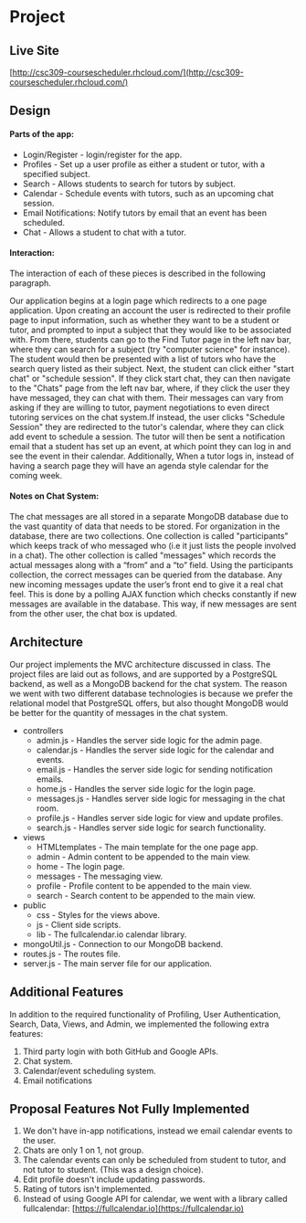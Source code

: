 Project
=======

Live Site
---------

[http://csc309-coursescheduler.rhcloud.com/](http://csc309-coursescheduler.rhcloud.com/)

Design
------

#### Parts of the app:

* Login/Register - login/register for the app.
* Profiles - Set up a user profile as either a student or tutor, with a specified
  subject.
* Search - Allows students to search for tutors by subject.
* Calendar - Schedule events with tutors, such as an upcoming chat session.
* Email Notifications: Notify tutors by email that an event has been scheduled.
* Chat - Allows a student to chat with a tutor.

#### Interaction:

The interaction of each of these pieces is described in the following paragraph.

Our application begins at a login page which redirects to a one page
application. Upon creating an account the user is redirected to their profile
page to input information, such as whether they want to be a student or tutor,
and prompted to input a subject that they would like to be associated with.
From there, students can go to the Find Tutor page in the left nav bar, where
they can search for a subject (try "computer science" for instance). The student
would then be presented with a list of tutors who have the search query listed
as their subject. Next, the student can click either "start chat" or
"schedule session". If they click start chat, they can then navigate to the 
"Chats" page from the left nav bar, where, if they click the user they have
messaged, they can chat with them. Their messages can vary from asking if they
are willing to tutor, payment negotiations to even direct tutoring services on 
the chat system.If instead, the user clicks "Schedule Session" they are
redirected to the tutor's calendar, where they can click add event to
schedule a session. The tutor will then be sent a notification email that a
student has set up an event, at which point they can log in and see the event
in their calendar. Additionally, When a tutor logs in, instead of having a
search page they will have an agenda style calendar for the coming week.

#### Notes on Chat System:

The chat messages are all stored in a separate MongoDB database due to the vast 
quantity of data that needs to be stored. For organization in the database, there 
are two collections. One collection is called "participants"  which  keeps track
of who messaged who (i.e it just lists the people involved in a chat). The other
collection is called "messages" which records the actual messages along with a 
“from” and a “to” field. Using the participants collection, the correct messages
can be queried from the database. Any new incoming messages update the user’s
front end to give it a real chat feel. This is done by a polling AJAX function 
which checks constantly if new messages are available in the database. This way, 
if new messages are sent from the other user, the chat box is updated.

Architecture
------------

Our project implements the MVC architecture discussed in class. The project
files are laid out as follows, and are supported by a PostgreSQL backend, as well as
a MongoDB backend for the chat system. The reason we went with two different
database technologies is because we prefer the relational model that PostgreSQL
offers, but also thought MongoDB would be better for the quantity of messages in
the chat system.

* controllers
  * admin.js - Handles the server side logic for the admin page.
  * calendar.js - Handles the server side logic for the calendar and events.
  * email.js - Handles the server side logic for sending notification emails.
  * home.js - Handles the server side logic for the login page.
  * messages.js - Handles server side logic for messaging in the chat room.
  * profile.js - Handles server side logic for view and update profiles.
  * search.js - Handles server side logic for search functionality.
* views
  * HTMLtemplates - The main template for the one page app.
  * admin - Admin content to be appended to the main view.
  * home - The login page.
  * messages - The messaging view.
  * profile - Profile content to be appended to the main view.
  * search - Search content to be appended to the main view.
* public
  * css - Styles for the views above.
  * js - Client side scripts.
  * lib - The fullcalendar.io calendar library.
* mongoUtil.js - Connection to our MongoDB backend.
* routes.js - The routes file.
* server.js - The main server file for our application.

Additional Features
-------------------

In addition to the required functionality of Profiling, User Authentication,
Search, Data, Views, and Admin, we implemented the following extra features:

1. Third party login with both GitHub and Google APIs.
2. Chat system.
3. Calendar/event scheduling system.
4. Email notifications


Proposal Features Not Fully Implemented
---------------------------------------

1. We don't have in-app notifications, instead we email calendar events to the
   user.
2. Chats are only 1 on 1, not group.
3. The calendar events can only be scheduled from student to tutor, and not
   tutor to student. (This was a design choice).
4. Edit profile doesn't include updating passwords.
5. Rating of tutors isn't implemented.
6. Instead of using Google API for calendar, we went with a library called
   fullcalendar: [https://fullcalendar.io](https://fullcalendar.io)

